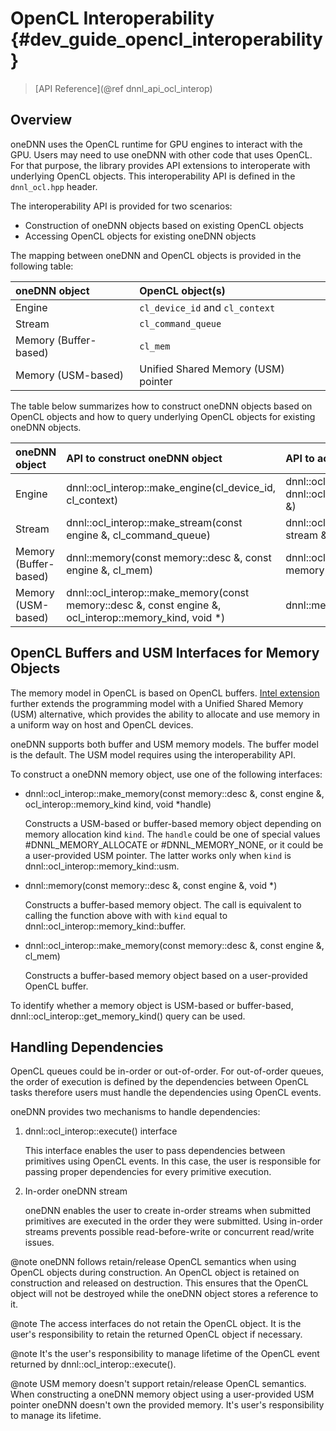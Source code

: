 OpenCL Interoperability {#dev_guide_opencl_interoperability}
============================================================

> [API Reference](@ref dnnl_api_ocl_interop)

## Overview

oneDNN uses the OpenCL runtime for GPU engines to interact with the GPU. Users
may need to use oneDNN with other code that uses OpenCL. For that purpose, the
library provides API extensions to interoperate with underlying OpenCL objects.
This interoperability API is defined in the `dnnl_ocl.hpp` header.

The interoperability API is provided for two scenarios:
- Construction of oneDNN objects based on existing OpenCL objects
- Accessing OpenCL objects for existing oneDNN objects

The mapping between oneDNN and OpenCL objects is provided in the following
table:

| oneDNN object         | OpenCL object(s)                    |
|:----------------------|:------------------------------------|
| Engine                | `cl_device_id` and `cl_context`     |
| Stream                | `cl_command_queue`                  |
| Memory (Buffer-based) | `cl_mem`                            |
| Memory (USM-based)    | Unified Shared Memory (USM) pointer |

The table below summarizes how to construct oneDNN objects based on OpenCL
objects and how to query underlying OpenCL objects for existing oneDNN objects.

| oneDNN object         | API to construct oneDNN object                                                                          | API to access OpenCL object(s)                                                                    |
|:----------------------|:--------------------------------------------------------------------------------------------------------|:--------------------------------------------------------------------------------------------------|
| Engine                | dnnl::ocl_interop::make_engine(cl_device_id, cl_context)                                                | dnnl::ocl_interop::get_device(const engine &) <br> dnnl::ocl_interop::get_context(const engine &) |
| Stream                | dnnl::ocl_interop::make_stream(const engine &, cl_command_queue)                                        | dnnl::ocl_interop::get_command_queue(const stream &)                                              |
| Memory (Buffer-based) | dnnl::memory(const memory::desc &, const engine &, cl_mem)                                              | dnnl::ocl_interop::get_mem_object(const memory &)                                                 |
| Memory (USM-based)    | dnnl::ocl_interop::make_memory(const memory::desc &, const engine &, ocl_interop::memory_kind, void \*) | dnnl::memory::get_data_handle()                                                                   |

## OpenCL Buffers and USM Interfaces for Memory Objects

The memory model in OpenCL is based on OpenCL buffers. [Intel extension](https://github.com/intel/llvm/blob/sycl/sycl/doc/extensions/USM/cl_intel_unified_shared_memory.asciidoc)
further extends the programming model with a Unified Shared Memory (USM)
alternative, which provides the ability to allocate and use memory in a uniform
way on host and OpenCL devices.

oneDNN supports both buffer and USM memory models. The buffer model is
the default. The USM model requires using the interoperability API.

To construct a oneDNN memory object, use one of the following interfaces:

- dnnl::ocl_interop::make_memory(const memory::desc &, const engine &, ocl_interop::memory_kind kind, void \*handle)

    Constructs a USM-based or buffer-based memory object depending on memory
    allocation kind `kind`. The `handle` could be one of special values
    #DNNL_MEMORY_ALLOCATE or #DNNL_MEMORY_NONE, or it could be a user-provided
    USM pointer. The latter works only when `kind` is dnnl::ocl_interop::memory_kind::usm.

- dnnl::memory(const memory::desc &, const engine &, void \*)

    Constructs a buffer-based memory object. The call is equivalent to calling the
    function above with with `kind` equal to dnnl::ocl_interop::memory_kind::buffer.

- dnnl::ocl_interop::make_memory(const memory::desc &, const engine &, cl_mem)

    Constructs a buffer-based memory object based on a user-provided OpenCL
    buffer.

To identify whether a memory object is USM-based or buffer-based,
dnnl::ocl_interop::get_memory_kind() query can be used.

## Handling Dependencies

OpenCL queues could be in-order or out-of-order. For out-of-order queues, the
order of execution is defined by the dependencies between OpenCL tasks therefore
users must handle the dependencies using OpenCL events.

oneDNN provides two mechanisms to handle dependencies:

1. dnnl::ocl_interop::execute() interface

    This interface enables the user to pass dependencies between primitives
    using OpenCL events. In this case, the user is responsible for passing
    proper dependencies for every primitive execution.

2. In-order oneDNN stream

    oneDNN enables the user to create in-order streams when submitted primitives
    are executed in the order they were submitted. Using in-order streams
    prevents possible read-before-write or concurrent read/write issues.

@note oneDNN follows retain/release OpenCL semantics when using OpenCL objects
during construction. An OpenCL object is retained on construction and released
on destruction. This ensures that the OpenCL object will not be destroyed while
the oneDNN object stores a reference to it.

@note The access interfaces do not retain the OpenCL object. It is the user's
responsibility to retain the returned OpenCL object if necessary.

@note It's the user's responsibility to manage lifetime of the OpenCL event
returned by dnnl::ocl_interop::execute().

@note USM memory doesn't support retain/release OpenCL semantics. When
constructing a oneDNN memory object using a user-provided USM pointer oneDNN
doesn't own the provided memory. It's user's responsibility to manage its
lifetime.
